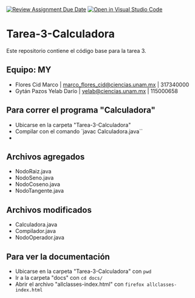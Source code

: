 [![Review Assignment Due Date](https://classroom.github.com/assets/deadline-readme-button-24ddc0f5d75046c5622901739e7c5dd533143b0c8e959d652212380cedb1ea36.svg)](https://classroom.github.com/a/mWHhzJDI)
[![Open in Visual Studio Code](https://classroom.github.com/assets/open-in-vscode-718a45dd9cf7e7f842a935f5ebbe5719a5e09af4491e668f4dbf3b35d5cca122.svg)](https://classroom.github.com/online_ide?assignment_repo_id=12904402&assignment_repo_type=AssignmentRepo)
# Tarea-3-Calculadora
Este repositorio contiene el código base para la tarea 3.

## Equipo: MY
- Flores Cid Marco | marco_flores_cid@ciencias.unam.mx | 317340000
- Gytán Pazos Yelab Darío | yelab@ciencias.unam.mx | 115000658

## Para correr el programa "Calculadora" 
- Ubicarse en la carpeta "Tarea-3-Calculadora"
- Compilar con el comando `javac Calculadora.java``
- 

## Archivos agregados 
- NodoRaiz.java
- NodoSeno.java
- NodoCoseno.java
- NodoTangente.java

## Archivos modificados 
- Calculadora.java
- Compilador.java
- NodoOperador.java

## Para ver la documentación 
- Ubicarse en la carpeta "Tarea-3-Calculadora" con `pwd`
- Ir a la carpeta "docs" con `cd docs/`
- Abrir el archivo "allclasses-index.html" con `firefox allclasses-index.html`
